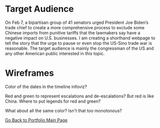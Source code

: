 # Target Audience
On Feb 7, a bipartisan group of 41 senators urged President Joe Biden’s trade chief to create a more comprehensive process to exclude some Chinese imports from punitive tariffs that the lawmakers say have a negative impact on U.S. businesses. I am creating a shorthand webpage to tell the story that the urge to pause or even stop the US-Sino trade war is reasonable. The target audience is mainly the congressman of the US and any other American public interested in this topic.
 
# Wireframes

Color of the dates in the timeline infoviz?

Red and green to represent escalations and de-escalations? But red is like China. Where to put legends for red and green?

What about all the same color? Isn't that too monotonous?



[Go Back to Portfolio Main Page](https://yxh9876.github.io/Xuhang94470/Xuhang94470)
